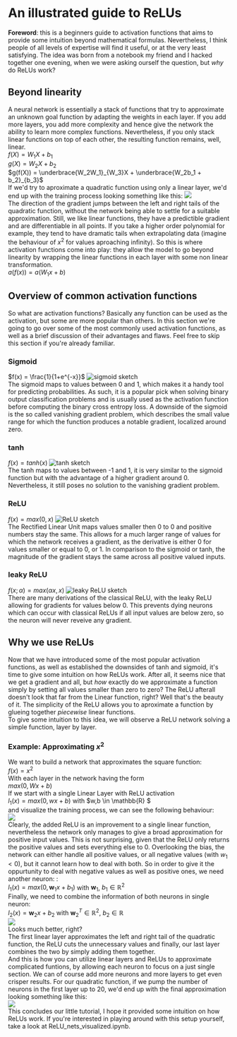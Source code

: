 # An illustrated guide to ReLUs
**Foreword**: this is a beginners guide to activation functions that aims to provide some intuition beyond mathematical formulas. Nevertheless, I think people of all levels of expertise will find it useful, or at the very least satisfying. The idea was born from a notebook my friend and I hacked together one evening, when we were asking ourself the question, but *why* do ReLUs work?
## Beyond linearity
A neural network is essentially a stack of functions that try to approximate an unknown goal function by adapting the weights in each layer. If you add more layers, you add more complexity and hence give the network the ability to learn more complex functions. Nevertheless, if you only stack linear functions on top of each other, the resulting function remains, well, linear.\
$f(X) = W_1X + b_1$\
$g(X) = W_2X + b_2$\
$g(f(X)) = \underbrace{W_2W_1}_{W_3}X + \underbrace{W_2b_1 + b_2}_{b_3}$\
If we'd try to aproximate a quadratic function using only a linear layer, we'd end up with the training process looking something like this:
![](animations/lin_single.gif)\
The direction of the gradient  jumps between the left and right tails of the quadratic function, without the network being able to settle for a suitable approximation.
Still, we like linear functions, they have a predictible gradient and are differentiable in all points. If you take a higher order polynomial for example, they tend to have dramatic tails when extrapolating data (imagine the behaviour of $x^2$ for values aproaching infinity).
  So this is where activation functions come into play: they allow the model to go beyond linearity by wrapping the linear functions in each layer with some non linear transformation.\
$a(f(x)) = a(W_1x +b)$

## Overview of common activation functions
So what are activation functions? Basically any function can be used as the activation, but some are more popular than others.
In this section we're going to go over some of the most commonly used activation functions, as well as a brief discussion of their advantages and flaws. Feel free to skip this section if you're already familiar.

### **Sigmoid**
$f(x) = \frac{1}{1+e^{-x}}$
![sigmoid sketch](plots/sigmoid.png "sigmoid")\
The sigmoid maps to values between 0 and 1, which makes it a handy tool for predicting probabilities. As such, it is a popular pick when solving binary output classification problems and is usually used as the activation function before computing the binary cross entropy loss. A downside of the sigmoid is the so called vanishing gradient problem, which describes the small value range for which the function produces a notable gradient, localized around zero. 
### **tanh**
$f(x) = tanh(x)$
![tanh sketch](plots/tanh.png "tanh")\
The tanh maps to values between -1 and 1, it is very similar to the sigmoid function but with the advantage of a higher gradient around 0. Nevertheless, it still poses no solution to the vanishing gradient problem.
### **ReLU**
$f(x) = max(0,x)$
![ReLU sketch](plots/ReLU.png "ReLU")\
The  Rectified Linear Unit maps values smaller then 0 to 0 and positive numbers stay the same. This allows for a much larger range of values for which the network receives a gradient, as the derivative is either 0 for values smaller or equal to 0, or 1. In comparison to the sigmoid or tanh, the magnitude of the gradient stays the same across all positive valued inputs.  
### **leaky ReLU**
$f(x;\alpha) = max(\alpha x,x)$
![leaky ReLU sketch](plots/leaky_ReLU.png "leaky ReLU")\
There are many derivations of the classical ReLU, with the leaky ReLU allowing for gradients for values below 0. This prevents dying neurons which can occur with classical ReLUs if all input values are below zero, so the neuron will never reveive any gradient.
## Why we use ReLUs
Now that we have introduced some of the most popular activation functions, as well as established the downsides of tanh and sigmoid, it's time to give some intuition on how ReLUs work. After all, it seems nice that we get a gradient and all, but *how* exactly do we approximate a function simply by setting all values smaller than zero to zero? The ReLU afterall doesn't look that far from the Linear function, right?
Well that's the beauty of it. The simplicity of the ReLU allows you to aproximate a function by glueing together *piecewise* linear functions.\
To give some intuition to this idea, we will observe a ReLU network solving a simple function, layer by layer.
### Example: Approximating $x^2$
We want to build a network that approximates the square function:\
$f(x)=x^2$\
With each layer in the network having the form\
$max(0,Wx+b)$\
If we start with a single Linear Layer with ReLU activation\
$l_1(x) = max(0,wx+b)$ with $w,b \in \mathbb{R} $\
 and visualize the training process, we can see the following behaviour: \
![](animations/quadratic_1lin1_relu.gif)\
Clearly, the added ReLU is an improvement to a single linear function, nevertheless the network only manages to give a broad approximation for positive input values. This is not surprising, given that the ReLU only returns the positive values and sets everything else to 0. Overlooking the bias, the network can either handle all positive values, or all negative values (with $w_1<0$), but it cannot learn how to deal with both. So in order to give it the oppurtunity to deal with negative values as well as positive ones, we need another neuron:
:\
$l_1(x) = max(0,\mathbf{w}_1x+b_1)$ with $\mathbf{w}_1$, $b_1 \in \mathbb{R}^2$\
Finally, we need to combine the information of both neurons in single neuron:\
$l_2(x) = \mathbf{w}_2x+b_2$ with $\mathbf{w}^T_2 \in \mathbb{R}^2$, $b_2 \in \mathbb{R}$\
![](animations/quadratic_1lin2_relu_2lin1.gif)\
Looks much better, right?\
The first linear layer approximates the left and right tail of the quadratic function, the ReLU cuts the unnecessary values and finally, our last layer combines the two by simply adding them together.\
And this is how you can utilize linear layers and ReLUs to approximate complicated funtions, by allowing each neuron to focus on a just single section. We can of course add more neurons and more layers to get even crisper results. For our quadratic function, if we pump the number of neurons in the first layer up to 20, we'd end up with the final approximation looking something like this:\
![](animations/relu_net_20neurons_out.gif)\
This concludes our little tutorial, I hope it provided some intuition on how ReLUs work. If you're interested in playing around with this setup yourself, take a look at ReLU_nets_visualized.ipynb.
 
